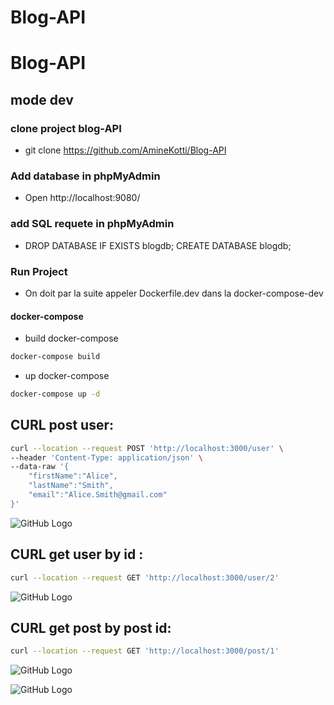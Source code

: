 # Blog-API

# Blog-API
## mode dev ##
### clone project blog-API ###
- git clone https://github.com/AmineKotti/Blog-API
 
### Add database in phpMyAdmin
* Open http://localhost:9080/


### add SQL requete in phpMyAdmin
* DROP DATABASE IF EXISTS blogdb;
  CREATE DATABASE blogdb;

 ### Run Project ###  
* On doit par la suite appeler Dockerfile.dev dans la docker-compose-dev       
#### docker-compose   
 * build docker-compose
 ```bash
docker-compose build   
```
* up docker-compose  
```bash  
docker-compose up -d
```  
## CURL post user:
``` bash
curl --location --request POST 'http://localhost:3000/user' \
--header 'Content-Type: application/json' \
--data-raw '{
    "firstName":"Alice",
    "lastName":"Smith",
    "email":"Alice.Smith@gmail.com"
}'
```   

![GitHub Logo](https://user-images.githubusercontent.com/36281616/139834420-e20bcdcb-3a83-4e9b-a023-3704a3dcc0c2.PNG)



## CURL get user by id :
``` bash
curl --location --request GET 'http://localhost:3000/user/2'
```  
![GitHub Logo](https://user-images.githubusercontent.com/36281616/139834567-f2acaeb7-0157-46d4-89b8-5202b427a299.PNG)


## CURL get post by post id:
``` bash
curl --location --request GET 'http://localhost:3000/post/1'  
```  
![GitHub Logo](https://user-images.githubusercontent.com/36281616/139834742-7b32a924-8c31-4396-a730-82fb1f6d85a8.PNG)

![GitHub Logo](https://user-images.githubusercontent.com/36281616/139834773-abc959d2-44a5-4eb8-9f2b-639edda4122f.PNG)






